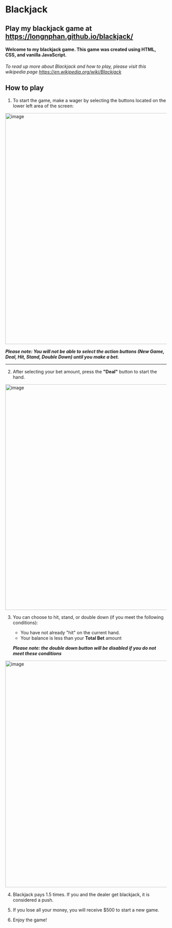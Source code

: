 # Blackjack

## Play my blackjack game at https://longnphan.github.io/blackjack/

#### Welcome to my blackjack game. This game was created using HTML, CSS, and vanilla JavaScript.

*To read up more about Blackjack and how to play, please visit this wikipedia page https://en.wikipedia.org/wiki/Blackjack*


## How to play
 1. To start the game, make a wager by selecting the 
buttons located on the lower left area of the screen:
<img width="720" alt="image" src="https://github.com/longnphan/blackjack/assets/67768035/d3a5f5c9-c390-42f8-b829-cb623cff8b84">

***Please note: You will not be able to select the action buttons (New Game, Deal, Hit, Stand, Double Down) until you make a bet.***

---

2. After selecting your bet amount, press the **"Deal"** button to start the hand.
<img width="703" alt="image" src="https://github.com/longnphan/blackjack/assets/67768035/8594ef1a-25f9-4652-b6b0-9c5c372ba9e3">


3. You can choose to hit, stand, or double down (if you meet the following conditions):
    * You have not already "hit" on the current hand.
    * Your balance is less than your **Total Bet** amount

    ***Please note: the double down button will be disabled if you do not meet these conditions***
<img width="706" alt="image" src="https://github.com/longnphan/blackjack/assets/67768035/6f7b818c-0a90-455f-a086-d61813611de8">


4. Blackjack pays 1.5 times. If you and the dealer get blackjack, it is considered a push.

5. If you lose all your money, you will receive $500 to start a new game.

6. Enjoy the game!
